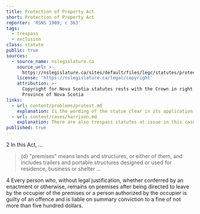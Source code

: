 ```yaml
---
title: Protection of Property Act
short: Protection of Property Act
reporter: 'RSNS 1989, c 363'
tags:
  - trespass
  - exclusion
class: statute
public: true
sources:
  - source_name: nslegislature.ca
    source_url: >-
      https://nslegislature.ca/sites/default/files/legc/statutes/protect.htm
    license: 'https://nslegislature.ca/legal/copyright'
    attribution: >-
      Copyright for Nova Scotia statutes rests with the Crown in right of the
      Province of Nova Scotia
links:
  - url: content/problems/protest.md
    explanation: Is the wording of the statue clear in its application to the circumstances of the protestors in East Eggleston?
  - url: content/cases/harrison.md
    explanation: There are also trespass statutes at issue in this case. How do those statues compare? Does it matter?
published: true
---
```





<div id="statute">

2 In this Act, ...

> (d) "premises" means lands and structures, or either of them, and includes trailers and portable structures designed or used for residence, business or shelter ...

4 Every person who, without legal justification, whether conferred by an enactment or otherwise, remains on premises after being directed to leave by the occupier of the premises or a person authorized by the occupier is guilty of an offence and is liable on summary conviction to a fine of not more than five hundred dollars. 

</div>
